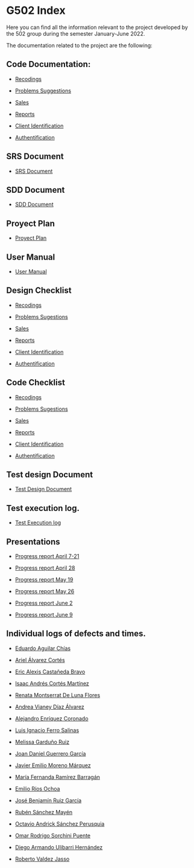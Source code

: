# G502 Index

Here you can find all the information relevant to the project developed 
by the 502 group during the semester January-June 2022.

The documentation related to the project are the following:


## Code Documentation:

* [Recodings](https://github.com/AmazonConnect-TECCEM-502/wiki/blob/main/Recordings.md)

* [Problems Suggestions](https://github.com/AmazonConnect-TECCEM-502/wiki/blob/main/ProblemsSuggestions.md)

* [Sales](https://github.com/AmazonConnect-TECCEM-502/wiki/blob/main/Sales.md)

* [Reports](https://github.com/AmazonConnect-TECCEM-502/wiki/blob/main/Reports.md)

* [Client Identification](https://github.com/AmazonConnect-TECCEM-502/wiki/blob/main/ClientAuthentication.md)

* [Authentification](https://github.com/AmazonConnect-TECCEM-502/wiki/blob/main/ClientAuthentication.md)



## SRS Document

* [SRS Document](https://docs.google.com/document/d/1gkzxSxvfBDlQri1fup2GqXlUo2A7PbDQZfLaAlkyhBs/edit)


## SDD Document

* [SDD Document](https://drive.google.com/file/d/13x8MBu_nQpfOg4sMw3GHWuKg2NMGjBDF/view?usp=sharing)


## Proyect Plan

* [Proyect Plan](https://docs.google.com/spreadsheets/d/1j-eL5tLAYuLl1fxj6zYnXZSwyR9XQF7A/edit?usp=sharing&ouid=105826448299569021198&rtpof=true&sd=true)


## User Manual

* [User Manual](https://drive.google.com/file/d/1X_oGoWmjCF785xYuWQI3OMMSA5Z9txXL/view?usp=sharing)


## Design Checklist

* [Recodings](https://drive.google.com/file/d/1hJ8YUGeim6ZYOrcnF662u7uxa_BVciqC/view?usp=sharing)

* [Problems Sugestions](https://docs.google.com/document/d/1mmeEVpxPip4X-iG74KczsBIX0P1eaLbGlRJz6UxiLVc/edit?usp=sharing)

* [Sales](https://drive.google.com/file/d/1SGfri-Sa3XiBAMm83KNiSVL0hYoSl9tO/view?usp=sharing)

* [Reports](https://drive.google.com/file/d/1qFirn-fAMDPhi3cM-DRO1lJZ8ALsyiqG/view?usp=sharing)

* [Client Identification](https://docs.google.com/document/d/14_QNDCCJyuAMVVVe6p97bh5UxmBTlRL-/edit?usp=sharing&ouid=107988042201745212129&rtpof=true&sd=true)

* [Authentification]()


## Code Checklist

* [Recodings](https://drive.google.com/file/d/1Ejfxr-P9u2Z7itc9HsxYjAoTMwfkob-c/view?usp=sharing)

* [Problems Sugestions](https://docs.google.com/document/d/1mmeEVpxPip4X-iG74KczsBIX0P1eaLbGlRJz6UxiLVc/edit?usp=sharing)

* [Sales](https://drive.google.com/file/d/10degIvyBFE_ruBbw2iQOCdZKxgTlxWx_/view?usp=sharing)

* [Reports](https://drive.google.com/file/d/12v5He1DqHVX0_OS5kiQsOHcS9Ra3Kgoy/view?usp=sharing)

* [Client Identification](https://docs.google.com/document/d/1YhfzuIGwSR9ZChiF1aTZqqs5ikMm48iP8RSdtXGB94A/edit?usp=sharing)

* [Authentification]()


## Test design Document

* [Test Design Document](https://drive.google.com/file/d/10Y2GIh6Nyts5c_2GRXxewtM1xVp7yZBU/view?usp=sharing)


## Test execution log.

* [Test Execution log](https://docs.google.com/spreadsheets/d/1ZsxLeyiwxW1noq9LJ9v__RbeXftTAHisYtUafOZ5Nic/edit?usp=sharing)


## Presentations

* [Progress report April 7-21](https://drive.google.com/file/d/1dYSG-h50n6hVQAp8pef-GQxENcTbr00O/view?usp=sharing)

* [Progress report April 28](https://drive.google.com/file/d/1ajW7hyeaVW1Dfl2RrDohgaRrWse6fBM8/view?usp=sharing)

* [Progress report May 19](https://drive.google.com/file/d/1nb1EiA1eDgGPOU6eu0MB44akKi9t-Cns/view?usp=sharing)

* [Progress report May 26](https://drive.google.com/file/d/1YjuDt7gybi0Fq7bbJPYMjAJjzRwIHud5/view?usp=sharing)

* [Progress report June 2](https://drive.google.com/file/d/1PPWZP2bWmgZVsoJTID3XrIaxNiJatCFe/view?usp=sharing)

* [Progress report June 9](https://drive.google.com/file/d/1PemCcUuslmpCLyqNyIHhZkANWd-J4WDB/view?usp=sharing)
 

## Individual logs of defects and times.


* [Eduardo Aguilar Chías](https://drive.google.com/drive/u/1/folders/1h0XNpDeo9Kcj8yDh-x0K7mVQ54xcVItO)

* [Ariel Álvarez Cortés](https://drive.google.com/file/d/1xhH43duf-XnHeknDKmbm0kD9ahs_casE/view?usp=sharing)

* [Eric Alexis Castañeda Bravo]()

* [Isaac Andrés Cortés Martínez](https://docs.google.com/document/d/1OvK6uT3rREprZck7I7VN7wj1fVSOylDe5trQnRo4rsM/edit?usp=sharing)

* [Renata Montserrat De Luna Flores](https://drive.google.com/file/d/1mJZiG5MJ-15FqBRGhszxpxDaOR1vp_tP/view?usp=sharing)

* [Andrea Vianey Díaz Álvarez](https://drive.google.com/file/d/1-_gXu095RKDwHr3x60kGrkjGYqlzi4jl/view?usp=sharing)

* [Alejandro Enríquez Coronado](https://drive.google.com/file/d/1SQSnT9WXV9kWxZf5SkNHSAh0uqGF6lNk/view?usp=sharing)

* [Luis Ignacio Ferro Salinas](https://drive.google.com/drive/folders/1NL7nlF4jCd1cbMPR92KRNEI3quwDm6rI?usp=sharing)

* [Melissa Garduño Ruiz](https://drive.google.com/file/d/1MH-Aq8HusnTiwEwVC7rvLWvyMEjzOFXH/view?usp=sharing)

* [Joan Daniel Guerrero García](https://drive.google.com/drive/folders/1bZHm3fd-DRh5xe3qTrQdY-BcGv3AAtPo?usp=sharing)

* [Javier Emilio Moreno Márquez](https://docs.google.com/spreadsheets/d/1ZxJhXJG0LxalpY_Yuv1AodCzpLJYatwyjIg22BLmR3o/edit?usp=sharing)

* [María Fernanda Ramírez Barragán](https://docs.google.com/document/d/1qpJ3rSowAJXoXLhCof6jtSMkobELOWwAjp7cWqu2dtI/edit?usp=sharing)

* [Emilio Ríos Ochoa](https://drive.google.com/drive/folders/1p4PkeNS2uyGVURpE3x1YHWPGkaCVIPEe?usp=sharing)

* [José Benjamín Ruiz García](https://drive.google.com/file/d/1COl8WTWVMP4lhDgFEWLaPvoCurDaHL8x/view?usp=sharing)

* [Rubén Sánchez Mayén]()

* [Octavio Andrick Sánchez Perusquia]()

* [Omar Rodrigo Sorchini Puente](https://docs.google.com/spreadsheets/d/1BTuN0pYpz3fo_0ZeeCuvDbsBdtOUH8wGRXRh81PiW_U/edit?usp=sharing)

* [Diego Armando Ulibarri Hernández](https://drive.google.com/file/d/1X4OAD913uLlYlxusC9C8kddhWKqXjHOX/view?usp=sharing)

* [Roberto Valdez Jasso](https://drive.google.com/file/d/16xUvkUUTenKNRYeT7CGs64_u8qdfOinb/view?usp=sharing)









